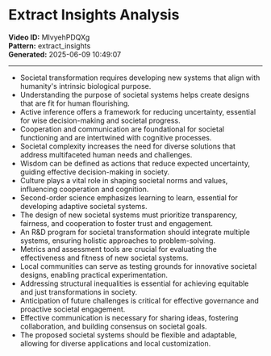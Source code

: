 # Extract Insights Analysis

**Video ID:** MlvyehPDQXg  
**Pattern:** extract_insights  
**Generated:** 2025-06-09 10:49:07  

---

- Societal transformation requires developing new systems that align with humanity's intrinsic biological purpose.
- Understanding the purpose of societal systems helps create designs that are fit for human flourishing.
- Active inference offers a framework for reducing uncertainty, essential for wise decision-making and societal progress.
- Cooperation and communication are foundational for societal functioning and are intertwined with cognitive processes.
- Societal complexity increases the need for diverse solutions that address multifaceted human needs and challenges.
- Wisdom can be defined as actions that reduce expected uncertainty, guiding effective decision-making in society.
- Culture plays a vital role in shaping societal norms and values, influencing cooperation and cognition.
- Second-order science emphasizes learning to learn, essential for developing adaptive societal systems.
- The design of new societal systems must prioritize transparency, fairness, and cooperation to foster trust and engagement.
- An R&D program for societal transformation should integrate multiple systems, ensuring holistic approaches to problem-solving.
- Metrics and assessment tools are crucial for evaluating the effectiveness and fitness of new societal systems.
- Local communities can serve as testing grounds for innovative societal designs, enabling practical experimentation.
- Addressing structural inequalities is essential for achieving equitable and just transformations in society.
- Anticipation of future challenges is critical for effective governance and proactive societal engagement.
- Effective communication is necessary for sharing ideas, fostering collaboration, and building consensus on societal goals.
- The proposed societal systems should be flexible and adaptable, allowing for diverse applications and local customization.